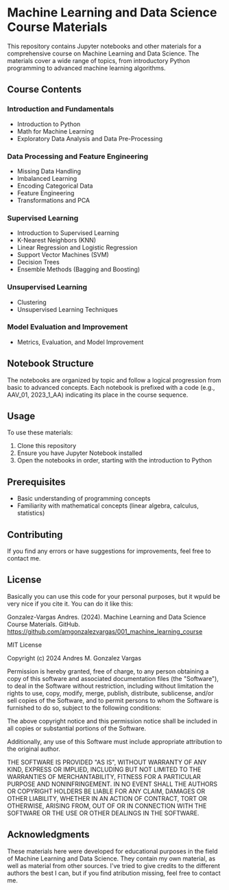 # Machine Learning and Data Science Course Materials

This repository contains Jupyter notebooks and other materials for a comprehensive course on Machine Learning and Data Science. The materials cover a wide range of topics, from introductory Python programming to advanced machine learning algorithms.

## Course Contents

### Introduction and Fundamentals
- Introduction to Python
- Math for Machine Learning
- Exploratory Data Analysis and Data Pre-Processing

### Data Processing and Feature Engineering
- Missing Data Handling
- Imbalanced Learning
- Encoding Categorical Data
- Feature Engineering
- Transformations and PCA

### Supervised Learning
- Introduction to Supervised Learning
- K-Nearest Neighbors (KNN)
- Linear Regression and Logistic Regression
- Support Vector Machines (SVM)
- Decision Trees
- Ensemble Methods (Bagging and Boosting)

### Unsupervised Learning
- Clustering
- Unsupervised Learning Techniques

### Model Evaluation and Improvement
- Metrics, Evaluation, and Model Improvement

## Notebook Structure

The notebooks are organized by topic and follow a logical progression from basic to advanced concepts. Each notebook is prefixed with a code (e.g., AAV_01, 2023_1_AA) indicating its place in the course sequence.

## Usage

To use these materials:
1. Clone this repository
2. Ensure you have Jupyter Notebook installed
3. Open the notebooks in order, starting with the introduction to Python

## Prerequisites

- Basic understanding of programming concepts
- Familiarity with mathematical concepts (linear algebra, calculus, statistics)

## Contributing

If you find any errors or have suggestions for improvements, feel free to contact me.

## License

Basically you can use this code for your personal purposes, but it wpuld be very nice if you cite it. You can do it like this:

Gonzalez-Vargas Andres. (2024). Machine Learning and Data Science Course Materials. GitHub. https://github.com/amgonzalezvargas/001_machine_learning_course

MIT License

Copyright (c) 2024 Andres M. Gonzalez Vargas

Permission is hereby granted, free of charge, to any person obtaining a copy
of this software and associated documentation files (the "Software"), to deal
in the Software without restriction, including without limitation the rights
to use, copy, modify, merge, publish, distribute, sublicense, and/or sell
copies of the Software, and to permit persons to whom the Software is
furnished to do so, subject to the following conditions:

The above copyright notice and this permission notice shall be included in all
copies or substantial portions of the Software.

Additionally, any use of this Software must include appropriate attribution
to the original author.

THE SOFTWARE IS PROVIDED "AS IS", WITHOUT WARRANTY OF ANY KIND, EXPRESS OR
IMPLIED, INCLUDING BUT NOT LIMITED TO THE WARRANTIES OF MERCHANTABILITY,
FITNESS FOR A PARTICULAR PURPOSE AND NONINFRINGEMENT. IN NO EVENT SHALL THE
AUTHORS OR COPYRIGHT HOLDERS BE LIABLE FOR ANY CLAIM, DAMAGES OR OTHER
LIABILITY, WHETHER IN AN ACTION OF CONTRACT, TORT OR OTHERWISE, ARISING FROM,
OUT OF OR IN CONNECTION WITH THE SOFTWARE OR THE USE OR OTHER DEALINGS IN THE
SOFTWARE.

## Acknowledgments

These materials here were developed for educational purposes in the field of Machine Learning and Data Science. 
They contain my own material, as well as material from other sources. 
I've tried to give credits to the different authors the best I can, but if you find atribution missing, feel free to contact me.

